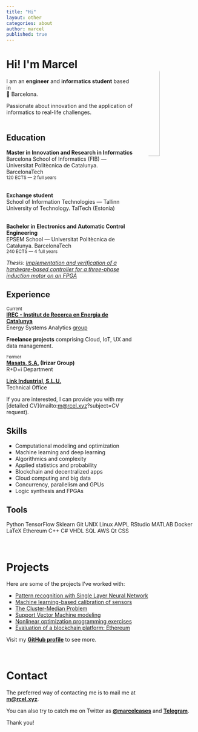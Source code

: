 ```yaml
---
title: "Hi"
layout: other
categories: about
author: marcel
published: true
---
```


<img src="https://dctwzw.db.files.1drv.com/y4mnn-vD-KdmXK2TZp6u0hgkq5nQ1S1kOyIJgRUUUveKjePxlkc8-F6TqHF3Ge_PfeVM-ULmGX4MlPFtu0UoUe4OKC3shqr18TreNKgiYEWT1TVDLSjUWQhG-ZRHu6xnjVxgfypBR6d68vzomxn-9MHOTGYmECfMddLACfVqLl54jCnmTGvp8gfcI-aW_2xhU2-nd33GQjqTn8kSVjpSBXFnw/marcel.jpg?psid=1" 
style="
	float: right;
	margin-top: 0px;
	margin-bottom: 7rem;
	margin-left: 2rem;
	border-radius: 50%;
	width: 27%;
	" 
 />

# Hi! I'm Marcel

I am an **engineer** and **informatics student** based in
<br>&#x1F4CD; Barcelona.

Passionate about innovation and the application of informatics to real-life challenges.
<br><br>

## Education

**Master in Innovation and Research in Informatics**<br>
Barcelona School of Informatics (FIB) — Universitat Politècnica de Catalunya. BarcelonaTech<br>
<sub>120 ECTS — 2 full years</sub>
<br><br>

**Exchange student**<br>
School of Information Technologies — Tallinn University of Technology. TalTech (Estonia)<br><br>

**Bachelor in Electronics and Automatic Control Engineering**<br>
EPSEM School — Universitat Politècnica de Catalunya. BarcelonaTech<br>
<sub>240 ECTS — 4 full years</sub>

*Thesis: [Implementation and verification of a hardware-based controller for a three-phase induction motor on an FPGA](https://upcommons.upc.edu/handle/2117/134233)*

## Experience

<sub>Current</sub><br>
**[IREC - Institut de Recerca en Energia de Catalunya](https://www.irec.cat/)**<br>
Energy Systems Analytics [group](https://www.irec.cat/research/group/energy-systems-analytics/)

**Freelance projects** comprising Cloud, IoT, UX and data management.

<sub>Former</sub><br>
**[Masats, S.A.](https://www.masats.es/en/) (Irizar Group)**<br>
R+D+i Department

**[Link Industrial, S.L.U.](https://www.linkindustrial.es/web/en/)**<br>
Technical Office

If you are interested, I can provide you with my [detailed CV](mailto:m@rcel.xyz?subject=CV request).

## Skills

<ul>
	<li style="list-style-type: square">
		Computational modeling and optimization
	</li>
	<li style="list-style-type: square">
		Machine learning and deep learning
	</li>
	<li style="list-style-type: square">
		Algorithmics and complexity
	</li>
	<li style="list-style-type: square">
		Applied statistics and probability
	</li>
	<li style="list-style-type: square">
		Blockchain and decentralized apps
	</li>
	<li style="list-style-type: square">
		Cloud computing and big data
	</li>
	<li style="list-style-type: square">
		Concurrency, parallelism and GPUs
	</li>
	<li style="list-style-type: square">
		Logic synthesis and FPGAs
	</li>
</ul>

## Tools
<span class="label">Python</span>
<span class="label">TensorFlow</span>
<span class="label">Sklearn</span>
<span class="label">Git</span>
<span class="label">UNIX</span>
<span class="label">Linux</span>
<span class="label">AMPL</span>
<span class="label">RStudio</span>
<span class="label">MATLAB</span>
<span class="label">Docker</span>
<span class="label">LaTeX</span>
<span class="label">Ethereum</span>
<span class="label">C++</span>
<span class="label">C#</span>
<span class="label">VHDL</span>
<span class="label">SQL</span>
<span class="label">AWS</span>
<span class="label">Qt</span>
<span class="label">CSS</span>

<br>

# Projects
Here are some of the projects I've worked with:

<ul>
	<li style="list-style-type: square">
		<a href="https://github.com/marcelcases/pattern-recognition-neural-network">Pattern recognition with Single Layer Neural Network</a>
	</li>
	<li style="list-style-type: square">
		<a href="https://github.com/marcelcases/calibration-sensors-machine-learning">Machine learning-based calibration of sensors</a>
	</li>
	<li style="list-style-type: square">
		<a href="https://github.com/marcelcases/cluster-median-problem">The Cluster-Median Problem</a>
	</li>
	<li style="list-style-type: square">
		<a href="https://github.com/marcelcases/svm-model">Support Vector Machine modeling</a>
	</li>
	<li style="list-style-type: square">
		<a href="https://github.com/marcelcases/nonlinear-optimization">Nonlinear optimization programming exercises</a>
	</li>
	<li style="list-style-type: square">
		<a href="https://github.com/marcelcases/ethereum-evaluation">Evaluation of a blockchain platform: Ethereum</a>
	</li>
</ul>

Visit my **[GitHub profile](https://github.com/marcelcases)** to see more.

<!--<ul>
	{% for post in site.posts %}
		<li style="list-style-type: square">
			<a href="{{ post.url }}">{{ post.title }}</a>
		</li>
	{% endfor %}
</ul>-->

<br>

# Contact
The preferred way of contacting me is to mail me at    
**[m@rcel.xyz]**.  

You can also try to catch me
on Twitter as **[@marcelcases]** and **[Telegram]**.    

[m@rcel.xyz]: mailto:m@rcel.xyz?subject=Contact
[@marcelcases]: https://twitter.com/marcelcases    
[Telegram]: tg://resolve?domain=marcelcases    

Thank you!
	